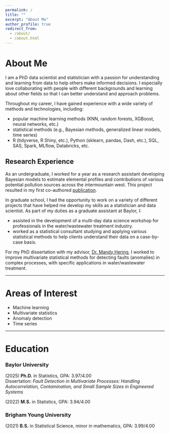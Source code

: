 ```yaml
---
permalink: /
title: ""
excerpt: "About Me"
author_profile: true
redirect_from: 
  - /about/
  - /about.html
---
```


About Me
======

I am a PhD data scientist and statistician with a passion for understanding and learning from data to help others make informed decisions. I especially love collaborating with people with different backgrounds and learning about other fields so that I can better understand and approach problems.

Throughout my career, I have gained experience with a wide variety of methods and technologies, including:

* popular machine learning methods (KNN, random forests, XGBoost, neural networks, etc.)
* statistical methods (e.g., Bayesian methods, generalized linear models, time series)
* R (tidyverse, R Shiny, etc.), Python (sklearn, pandas, Dash, etc.), SQL, SAS, Spark, MLflow, Databricks, etc.

## Research Experience

As an undergraduate, I worked for a year as a research assistant developing Bayesian models to estimate elemental profiles and contributions of various potential pollution sources across the intermountain west. This project resulted in my first co-authored [publication](https://trgrimm.github.io/publications/).

In graduate school, I had the opportunity to work on a variety of different projects that have helped me develop my skills as a statistician and data scientist. As part of my duties as a graduate assistant at Baylor, I:

* assisted in the development of a multi-day data science workshop for professionals in the water/wastewater treatment industry.
* worked as a statistical consultant studying and applying various statistical methods to help clients understand their data on a case-by-case basis.

For my PhD dissertation with my advisor, [Dr. Mandy Hering](https://statistics.artsandsciences.baylor.edu/person/dr-amanda-s-hering), I worked to improve multivariate statistical methods for detecting faults (anomalies) in complex processes, with specific applications in water/wastewater treatment.

---

Areas of Interest
======

* Machine learning
* Multivariate statistics
* Anomaly detection
* Time series

---

Education
======

### Baylor University  
(2025) **Ph.D.** in Statistics, GPA: 3.97/4.00  
Dissertation: *Fault Detection in Multivariate Processes: Handling Autocorrelation, Contamination, and Small Sample Sizes in Engineered Systems*

(2022) **M.S.** in Statistics, GPA: 3.94/4.00

### Brigham Young University
(2021) **B.S.** in Statistical Science, minor in mathematics, GPA: 3.99/4.00

[comment]: <> (For more info)
[comment]: <> (------)
